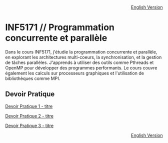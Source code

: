 <p align="right">
  <a href="./README_en.md">English Version</a>
</p>

# INF5171 // Programmation concurrente et parallèle	

Dans le cours INF5171, j'étudie la programmation concurrente et parallèle, en explorant les architectures multi-coeurs, la synchronisation, et la gestion de tâches parallèles. J'apprends à utiliser des outils comme Pthreads et OpenMP pour développer des programmes performants. Le cours couvre également les calculs sur processeurs graphiques et l'utilisation de bibliothèques comme MPI.

## Devoir Pratique
[Devoir Pratique 1 - titre](URL "titre facultatif")

[Devoir Pratique 2 - titre](URL "titre facultatif")

[Devoir Pratique 3 - titre](URL "titre facultatif")

<p align="right">
  <a href="./README_en.md">English Version</a>
</p>